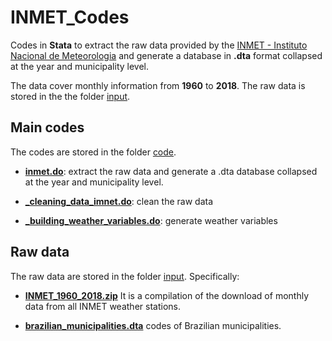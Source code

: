 # INMET_Codes

Codes in **Stata** to extract the raw data provided by the [INMET - Instituto Nacional de Meteorologia](http://www.inmet.gov.br/portal/ "INMET - Instituto Nacional de Meteorologia") and generate a database in **.dta** format collapsed at the year and municipality level.

The data cover monthly information from **1960** to  **2018**. The raw data is stored in the the folder [input](./input). 

## Main codes

The codes are stored in the folder [code](./code).

* [**inmet.do**](./code/inmet.do):  extract the raw data and generate a .dta database collapsed at the year and municipality level.

* [**_cleaning_data_imnet.do**](./code/_cleaning_data_imnet.do): clean the raw data

* [**_building_weather_variables.do**](./code/_building_weather_variables.do): generate weather variables

## Raw data

The raw data are stored in the folder [input](./input). Specifically:

*  [**INMET_1960_2018.zip**](./input/INMET_1960_2018.zip) It is a compilation of the download of monthly data from all INMET weather stations.

*  [**brazilian_municipalities.dta**](./input/brazilian_municipalities.dta) codes of Brazilian municipalities.
